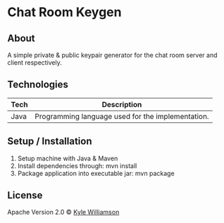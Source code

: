 # Chat Room Keygen

## About

A simple private & public keypair generator for the chat room server and client respectively.

## Technologies

| **Tech** | **Description** |
|----------|-----------------|
| Java | Programming language used for the implementation. |

## Setup / Installation

1. Setup machine with Java & Maven
2. Install dependencies through: mvn install
3. Package application into executable jar: mvn package

## License

Apache Version 2.0 © [Kyle Williamson ](https://github.com/kyledmw)
